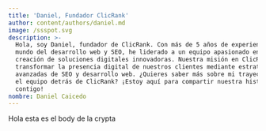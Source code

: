 ```yaml
---
title: 'Daniel, Fundador ClicRank'
author: content/authors/daniel.md
image: /ssspot.svg
description: >-
  Hola, soy Daniel, fundador de ClicRank. Con más de 5 años de experiencia en el
  mundo del desarrollo web y SEO, he liderado a un equipo apasionado en la
  creación de soluciones digitales innovadoras. Nuestra misión en ClicRank es
  transformar la presencia digital de nuestros clientes mediante estrategias
  avanzadas de SEO y desarrollo web. ¿Quieres saber más sobre mi trayectoria y
  el equipo detrás de ClicRank? ¡Estoy aquí para compartir nuestra historia
  contigo!
nombre: Daniel Caicedo
---
```


Hola esta es el body de la crypta
